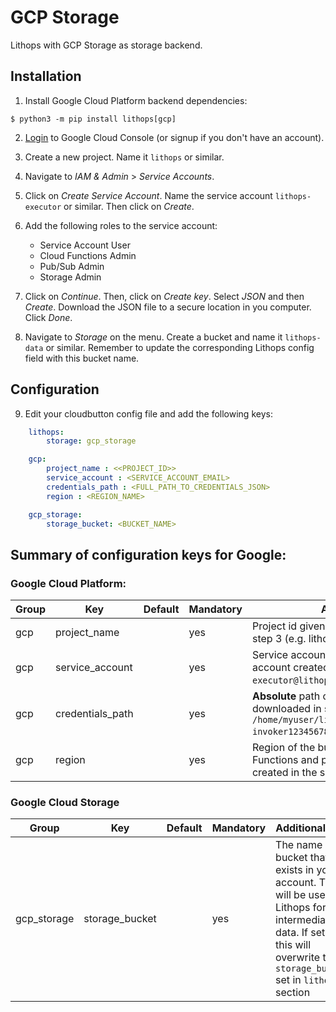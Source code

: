 # GCP Storage

Lithops with GCP Storage as storage backend.

## Installation

1. Install Google Cloud Platform backend dependencies:

```
$ python3 -m pip install lithops[gcp]
```

 2. [Login](https://console.cloud.google.com) to Google Cloud Console (or signup if you don't have an account).
 
 3. Create a new project. Name it `lithops` or similar.
 
 4. Navigate to *IAM & Admin* > *Service Accounts*.
 
 5. Click on *Create Service Account*. Name the service account `lithops-executor` or similar. Then click on *Create*.
 
 6. Add the following roles to the service account:
	 - Service Account User
	 - Cloud Functions Admin
	 - Pub/Sub Admin
	 - Storage Admin

 7. Click on *Continue*. Then, click on *Create key*. Select *JSON* and then *Create*. Download the JSON file to a secure location in you computer. Click *Done*.

 8. Navigate to *Storage* on the menu. Create a bucket and name it `lithops-data` or similar. Remember to update the corresponding Lithops config field with this bucket name.

## Configuration

9. Edit your cloudbutton config file and add the following keys:

```yaml
    lithops:
        storage: gcp_storage

    gcp:
        project_name : <<PROJECT_ID>>
        service_account : <SERVICE_ACCOUNT_EMAIL>
        credentials_path : <FULL_PATH_TO_CREDENTIALS_JSON>
        region : <REGION_NAME>

    gcp_storage:
        storage_bucket: <BUCKET_NAME>
```
 
## Summary of configuration keys for Google:

### Google Cloud Platform:

|Group|Key|Default|Mandatory|Additional info|
|---|---|---|---|---|
|gcp | project_name | |yes | Project id given by Google Cloud Platform in step 3 (e.g. lithops-876385) |
|gcp | service_account | |yes | Service account email of the service account created on step 5 (e.g. `lithops-executor@lithops.iam.gserviceaccount.com`) |
|gcp | credentials_path | |yes | **Absolute** path of your JSON key file downloaded in step 7 (e.g. `/home/myuser/lithops-invoker1234567890.json`) |
|gcp | region | |yes | Region of the bucket created at step 8. Functions and pub/sub queue will be created in the same region (e.g. `us-east1`) |

### Google Cloud Storage
|Group|Key|Default|Mandatory|Additional info|
|---|---|---|---|---|
|gcp_storage | storage_bucket | | yes | The name of a bucket that exists in your account. This will be used by Lithops for intermediate data. If set, this will overwrite the `storage_bucket` set in `lithops` section |
 
